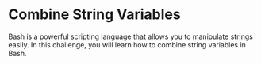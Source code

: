 # Combine String Variables

Bash is a powerful scripting language that allows you to manipulate strings easily. In this challenge, you will learn how to combine string variables in Bash.

